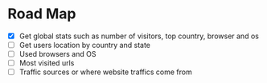 # Road Map

- [x] Get global stats such as number of visitors, top country, browser and os
- [ ] Get users location by country and state
- [ ] Used browsers and OS
- [ ] Most visited urls
- [ ] Traffic sources or where website traffics come from